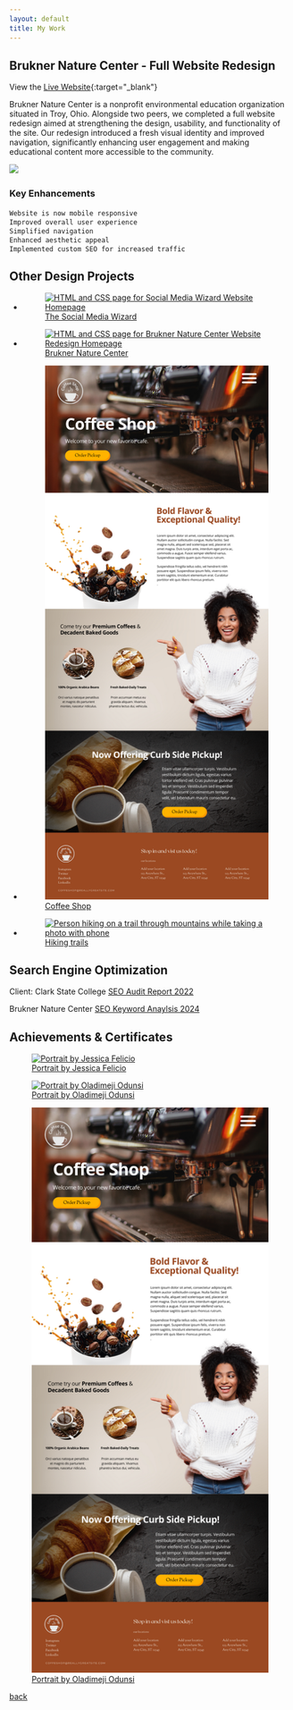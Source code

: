 ```yaml
---
layout: default
title: My Work
---
```


## Brukner Nature Center - Full Website Redesign
View the [Live Website](https://www.bruknernaturecenter.com/){:target="_blank"}

Brukner Nature Center is a nonprofit environmental education organization situated in Troy, Ohio. Alongside two peers, we completed a full website redesign aimed at strengthening the design, usability, and functionality of the site. Our redesign introduced a fresh visual identity and improved navigation, significantly enhancing user engagement and making educational content more accessible to the community.

<img id="bruknerimg" src="img/bruknerredesign/bruknerbirdvista.png">

### Key Enhancements
	
	Website is now mobile responsive
	Improved overall user experience
	Simplified navigation 
	Enhanced aesthetic appeal
	Implemented custom SEO for increased traffic


## Other Design Projects
<div class="gallery-body">
<ul>
	<li>
		<a href="img/wizard.png" target="_blank">
			<figure>
				<img src='img/wizard.png' alt='HTML and CSS page for Social Media Wizard Website Homepage'>
				<figcaption>The Social Media Wizard</figcaption>
			</figure>
		</a>
	</li>
	<li>
		<a href="img/bruknerredesign2022.png" target="_blank">
			<figure>
				<img src='img/bruknerredesign2022.png' alt='HTML and CSS page for Brukner Nature Center Website Redesign Homepage'>
				<figcaption>Brukner Nature Center</figcaption>
			</figure>
		</a>
	</li>
	<li>
		<a href="img/coffeeshop.png" target="_blank">
			<figure>
				<img src='img/coffeeshop.png' alt='HTML and CSS page for a Coffee Shop Homepage'>
				<figcaption>Coffee Shop</figcaption>
			</figure>
		</a>
	</li>
	<li>
		<a href="">
			<figure>
				<img src='https://images.unsplash.com/photo-1568444438385-ece31a33ce78?crop=entropy&cs=tinysrgb&fit=max&fm=jpg&ixid=MnwxNDU4OXwwfDF8cmFuZG9tfHx8fHx8fHx8MTYzNDA1MjA5OA&ixlib=rb-1.2.1&q=80&w=400' alt='Person hiking on a trail through mountains while taking a photo with phone'>
				<figcaption>Hiking trails</figcaption>
			</figure>
		</a>
	</li>
</ul>
</div>

## Search Engine Optimization
Client: Clark State College 
[SEO Audit Report 2022]()

Brukner Nature Center
[SEO Keyword Anaylsis 2024]()

## Achievements & Certificates

<div class="second-gallery">
		<a href="https://unsplash.com/@jeka_fe" target="_blank" class="gallery__link">
			<figure class="gallery__thumb">
				<img src="img/wizard.png" alt="Portrait by Jessica Felicio" class="gallery__image">
				<figcaption class="gallery__caption">Portrait by Jessica Felicio</figcaption>
			</figure>
		</a>

<a href="https://unsplash.com/@oladimeg" target="_blank" class="gallery__link">
			<figure class="gallery__thumb">
				<img src="img/bruknerredesign2022.png" alt="Portrait by Oladimeji Odunsi" class="gallery__image">
				<figcaption class="gallery__caption">Portrait by Oladimeji Odunsi</figcaption>
			</figure>
		</a>

<a href="https://unsplash.com/@oladimeg" target="_blank" class="gallery__link">
			<figure class="gallery__thumb">
				<img src="img/coffeeshop.png" alt="Portrait by Alex Perez" class="gallery__image">
				<figcaption class="gallery__caption">Portrait by Oladimeji Odunsi</figcaption>
			</figure>
		</a>
</div>

[back](./)
